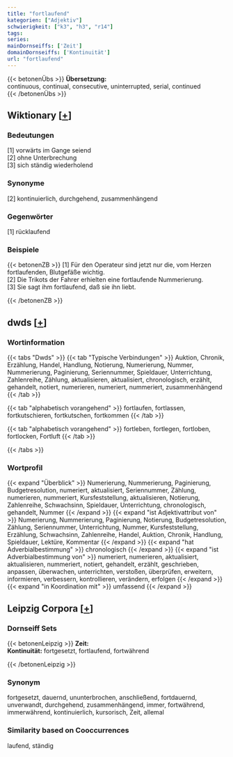```yaml
---
title: "fortlaufend"
kategorien: ["Adjektiv"]
schwierigkeit: ["k3", "h3", "r14"]
tags:
series:
mainDornseiffs: ['Zeit']
domainDornseiffs: ['Kontinuität']
url: "fortlaufend"
---
```


{{< betonenÜbs >}}
**Übersetzung:**  
continuous, continual, consecutive, uninterrupted, serial, continued  
{{< /betonenÜbs >}}

## Wiktionary [[+](https://de.wiktionary.org/wiki/fortlaufend)]

### Bedeutungen
[1] vorwärts im Gange seiend  
[2] ohne Unterbrechung  
[3] sich ständig wiederholend  

### Synonyme
[2] kontinuierlich, durchgehend, zusammenhängend  

### Gegenwörter
[1] rücklaufend  

### Beispiele
{{< betonenZB >}}
[1] Für den Operateur sind jetzt nur die, vom Herzen fortlaufenden, Blutgefäße wichtig.  
[2] Die Trikots der Fahrer erhielten eine fortlaufende Nummerierung.  
[3] Sie sagt ihm fortlaufend, daß sie ihn liebt.  

{{< /betonenZB >}}


## dwds [[+](https://www.dwds.de/wb/fortlaufend)]

### Wortinformation
{{< tabs "Dwds" >}}
{{< tab "Typische Verbindungen" >}}
Auktion, Chronik, Erzählung, Handel, Handlung, Notierung, Numerierung, Nummer, Nummerierung, Paginierung, Seriennummer, Spieldauer, Unterrichtung, Zahlenreihe, Zählung, aktualisieren, aktualisiert, chronologisch, erzählt, gehandelt, notiert, numerieren, numeriert, nummeriert, zusammenhängend
{{< /tab >}}

{{< tab "alphabetisch vorangehend" >}}
fortlaufen, fortlassen, fortkutschieren, fortkutschen, fortkommen
{{< /tab >}}

{{< tab "alphabetisch vorangehend" >}}
fortleben, fortlegen, fortloben, fortlocken, Fortluft
{{< /tab >}}

{{< /tabs >}}

### Wortprofil
{{< expand "Überblick" >}} Numerierung, Nummerierung, Paginierung, Budgetresolution, numeriert, aktualisiert, Seriennummer, Zählung, numerieren, nummeriert, Kursfeststellung, aktualisieren, Notierung, Zahlenreihe, Schwachsinn, Spieldauer, Unterrichtung, chronologisch, gehandelt, Nummer {{< /expand >}}
{{< expand "ist Adjektivattribut von" >}} Numerierung, Nummerierung, Paginierung, Notierung, Budgetresolution, Zählung, Seriennummer, Unterrichtung, Nummer, Kursfeststellung, Erzählung, Schwachsinn, Zahlenreihe, Handel, Auktion, Chronik, Handlung, Spieldauer, Lektüre, Kommentar {{< /expand >}}
{{< expand "hat Adverbialbestimmung" >}} chronologisch {{< /expand >}}
{{< expand "ist Adverbialbestimmung von" >}} numeriert, numerieren, aktualisiert, aktualisieren, nummeriert, notiert, gehandelt, erzählt, geschrieben, anpassen, überwachen, unterrichten, verstoßen, überprüfen, erweitern, informieren, verbessern, kontrollieren, verändern, erfolgen {{< /expand >}}
{{< expand "in Koordination mit" >}} umfassend {{< /expand >}}

## Leipzig Corpora [[+](https://corpora.uni-leipzig.de/en/res?word=fortlaufend&corpusId=deu_newscrawl-public_2018)]

### Dornseiff Sets
{{< betonenLeipzig >}}
**Zeit:**  
**Kontinuität:** fortgesetzt, fortlaufend, fortwährend  

{{< /betonenLeipzig >}}

### Synonym
fortgesetzt, dauernd, ununterbrochen, anschließend, fortdauernd, unverwandt, durchgehend, zusammenhängend, immer, fortwährend, immerwährend, kontinuierlich, kursorisch, Zeit, allemal


### Similarity based on Cooccurrences
laufend, ständig


